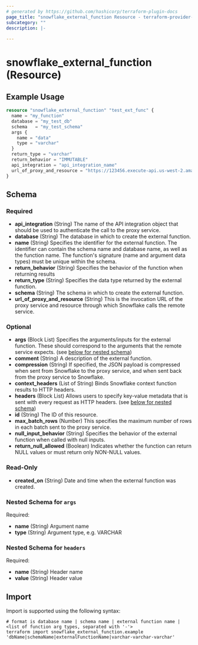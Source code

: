 ```yaml
---
# generated by https://github.com/hashicorp/terraform-plugin-docs
page_title: "snowflake_external_function Resource - terraform-provider-snowflake"
subcategory: ""
description: |-
  
---
```


# snowflake_external_function (Resource)



## Example Usage

```terraform
resource "snowflake_external_function" "test_ext_func" {
  name = "my_function"
  database = "my_test_db"
  schema   = "my_test_schema"
  args {
    name = "data"
    type = "varchar"
  }
  return_type = "varchar"
  return_behavior = "IMMUTABLE"
  api_integration = "api_integration_name"
  url_of_proxy_and_resource = "https://123456.execute-api.us-west-2.amazonaws.com/prod/test_func"
}
```

<!-- schema generated by tfplugindocs -->
## Schema

### Required

- **api_integration** (String) The name of the API integration object that should be used to authenticate the call to the proxy service.
- **database** (String) The database in which to create the external function.
- **name** (String) Specifies the identifier for the external function. The identifier can contain the schema name and database name, as well as the function name. The function's signature (name and argument data types) must be unique within the schema.
- **return_behavior** (String) Specifies the behavior of the function when returning results
- **return_type** (String) Specifies the data type returned by the external function.
- **schema** (String) The schema in which to create the external function.
- **url_of_proxy_and_resource** (String) This is the invocation URL of the proxy service and resource through which Snowflake calls the remote service.

### Optional

- **args** (Block List) Specifies the arguments/inputs for the external function. These should correspond to the arguments that the remote service expects. (see [below for nested schema](#nestedblock--args))
- **comment** (String) A description of the external function.
- **compression** (String) If specified, the JSON payload is compressed when sent from Snowflake to the proxy service, and when sent back from the proxy service to Snowflake.
- **context_headers** (List of String) Binds Snowflake context function results to HTTP headers.
- **headers** (Block List) Allows users to specify key-value metadata that is sent with every request as HTTP headers. (see [below for nested schema](#nestedblock--headers))
- **id** (String) The ID of this resource.
- **max_batch_rows** (Number) This specifies the maximum number of rows in each batch sent to the proxy service.
- **null_input_behavior** (String) Specifies the behavior of the external function when called with null inputs.
- **return_null_allowed** (Boolean) Indicates whether the function can return NULL values or must return only NON-NULL values.

### Read-Only

- **created_on** (String) Date and time when the external function was created.

<a id="nestedblock--args"></a>
### Nested Schema for `args`

Required:

- **name** (String) Argument name
- **type** (String) Argument type, e.g. VARCHAR


<a id="nestedblock--headers"></a>
### Nested Schema for `headers`

Required:

- **name** (String) Header name
- **value** (String) Header value

## Import

Import is supported using the following syntax:

```shell
# format is database name | schema name | external function name | <list of function arg types, separated with '-'>
terraform import snowflake_external_function.example 'dbName|schemaName|externalFunctionName|varchar-varchar-varchar'
```
